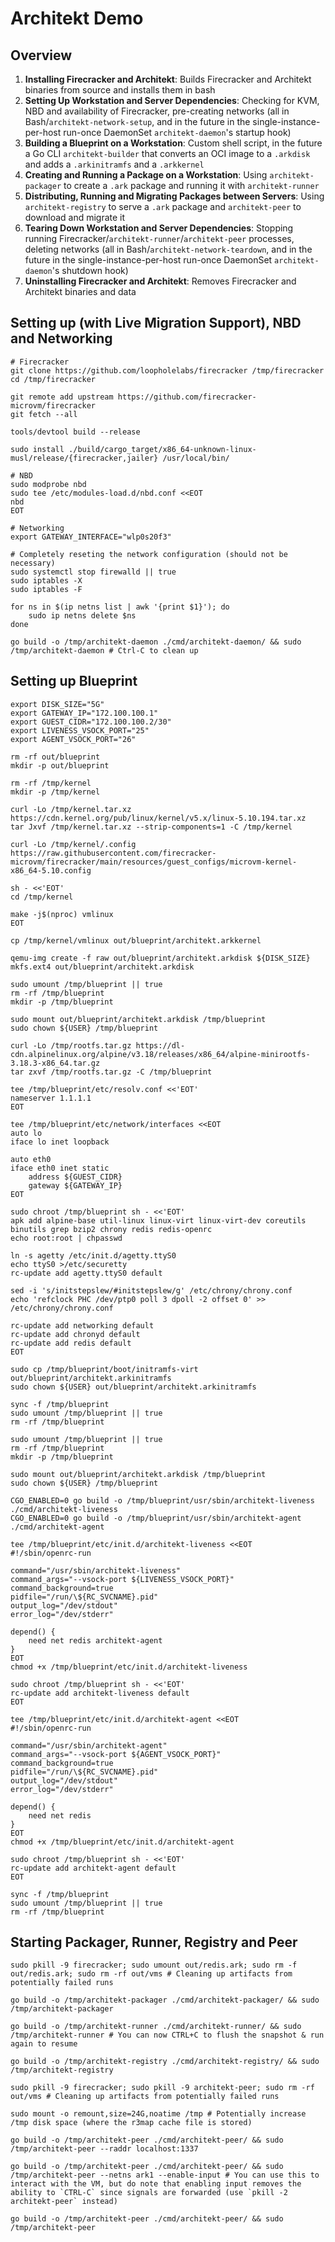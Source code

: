 # Architekt Demo

## Overview

1. **Installing Firecracker and Architekt**: Builds Firecracker and Architekt binaries from source and installs them in bash
2. **Setting Up Workstation and Server Dependencies**: Checking for KVM, NBD and availability of Firecracker, pre-creating networks (all in Bash/`architekt-network-setup`, and in the future in the single-instance-per-host run-once DaemonSet `architekt-daemon`'s startup hook)
3. **Building a Blueprint on a Workstation**: Custom shell script, in the future a Go CLI `architekt-builder` that converts an OCI image to a `.arkdisk` and adds a `.arkinitramfs` and a `.arkkernel`
4. **Creating and Running a Package on a Workstation**: Using `architekt-packager` to create a `.ark` package and running it with `architekt-runner`
5. **Distributing, Running and Migrating Packages between Servers**: Using `architekt-registry` to serve a `.ark` package and `architekt-peer` to download and migrate it
6. **Tearing Down Workstation and Server Dependencies**: Stopping running Firecracker/`architekt-runner`/`architekt-peer` processes, deleting networks (all in Bash/`architekt-network-teardown`, and in the future in the single-instance-per-host run-once DaemonSet `architekt-daemon`'s shutdown hook)
7. **Uninstalling Firecracker and Architekt**: Removes Firecracker and Architekt binaries and data

## Setting up (with Live Migration Support), NBD and Networking

```shell
# Firecracker
git clone https://github.com/loopholelabs/firecracker /tmp/firecracker
cd /tmp/firecracker

git remote add upstream https://github.com/firecracker-microvm/firecracker
git fetch --all

tools/devtool build --release

sudo install ./build/cargo_target/x86_64-unknown-linux-musl/release/{firecracker,jailer} /usr/local/bin/

# NBD
sudo modprobe nbd
sudo tee /etc/modules-load.d/nbd.conf <<EOT
nbd
EOT

# Networking
export GATEWAY_INTERFACE="wlp0s20f3"

# Completely reseting the network configuration (should not be necessary)
sudo systemctl stop firewalld || true
sudo iptables -X
sudo iptables -F

for ns in $(ip netns list | awk '{print $1}'); do
    sudo ip netns delete $ns
done

go build -o /tmp/architekt-daemon ./cmd/architekt-daemon/ && sudo /tmp/architekt-daemon # Ctrl-C to clean up
```

## Setting up Blueprint

```shell
export DISK_SIZE="5G"
export GATEWAY_IP="172.100.100.1"
export GUEST_CIDR="172.100.100.2/30"
export LIVENESS_VSOCK_PORT="25"
export AGENT_VSOCK_PORT="26"

rm -rf out/blueprint
mkdir -p out/blueprint

rm -rf /tmp/kernel
mkdir -p /tmp/kernel

curl -Lo /tmp/kernel.tar.xz https://cdn.kernel.org/pub/linux/kernel/v5.x/linux-5.10.194.tar.xz
tar Jxvf /tmp/kernel.tar.xz --strip-components=1 -C /tmp/kernel

curl -Lo /tmp/kernel/.config https://raw.githubusercontent.com/firecracker-microvm/firecracker/main/resources/guest_configs/microvm-kernel-x86_64-5.10.config

sh - <<'EOT'
cd /tmp/kernel

make -j$(nproc) vmlinux
EOT

cp /tmp/kernel/vmlinux out/blueprint/architekt.arkkernel

qemu-img create -f raw out/blueprint/architekt.arkdisk ${DISK_SIZE}
mkfs.ext4 out/blueprint/architekt.arkdisk

sudo umount /tmp/blueprint || true
rm -rf /tmp/blueprint
mkdir -p /tmp/blueprint

sudo mount out/blueprint/architekt.arkdisk /tmp/blueprint
sudo chown ${USER} /tmp/blueprint

curl -Lo /tmp/rootfs.tar.gz https://dl-cdn.alpinelinux.org/alpine/v3.18/releases/x86_64/alpine-minirootfs-3.18.3-x86_64.tar.gz
tar zxvf /tmp/rootfs.tar.gz -C /tmp/blueprint

tee /tmp/blueprint/etc/resolv.conf <<'EOT'
nameserver 1.1.1.1
EOT

tee /tmp/blueprint/etc/network/interfaces <<EOT
auto lo
iface lo inet loopback

auto eth0
iface eth0 inet static
    address ${GUEST_CIDR}
    gateway ${GATEWAY_IP}
EOT

sudo chroot /tmp/blueprint sh - <<'EOT'
apk add alpine-base util-linux linux-virt linux-virt-dev coreutils binutils grep bzip2 chrony redis redis-openrc
echo root:root | chpasswd

ln -s agetty /etc/init.d/agetty.ttyS0
echo ttyS0 >/etc/securetty
rc-update add agetty.ttyS0 default

sed -i 's/initstepslew/#initstepslew/g' /etc/chrony/chrony.conf
echo 'refclock PHC /dev/ptp0 poll 3 dpoll -2 offset 0' >> /etc/chrony/chrony.conf

rc-update add networking default
rc-update add chronyd default
rc-update add redis default
EOT

sudo cp /tmp/blueprint/boot/initramfs-virt out/blueprint/architekt.arkinitramfs
sudo chown ${USER} out/blueprint/architekt.arkinitramfs

sync -f /tmp/blueprint
sudo umount /tmp/blueprint || true
rm -rf /tmp/blueprint

sudo umount /tmp/blueprint || true
rm -rf /tmp/blueprint
mkdir -p /tmp/blueprint

sudo mount out/blueprint/architekt.arkdisk /tmp/blueprint
sudo chown ${USER} /tmp/blueprint

CGO_ENABLED=0 go build -o /tmp/blueprint/usr/sbin/architekt-liveness ./cmd/architekt-liveness
CGO_ENABLED=0 go build -o /tmp/blueprint/usr/sbin/architekt-agent ./cmd/architekt-agent

tee /tmp/blueprint/etc/init.d/architekt-liveness <<EOT
#!/sbin/openrc-run

command="/usr/sbin/architekt-liveness"
command_args="--vsock-port ${LIVENESS_VSOCK_PORT}"
command_background=true
pidfile="/run/\${RC_SVCNAME}.pid"
output_log="/dev/stdout"
error_log="/dev/stderr"

depend() {
	need net redis architekt-agent
}
EOT
chmod +x /tmp/blueprint/etc/init.d/architekt-liveness

sudo chroot /tmp/blueprint sh - <<'EOT'
rc-update add architekt-liveness default
EOT

tee /tmp/blueprint/etc/init.d/architekt-agent <<EOT
#!/sbin/openrc-run

command="/usr/sbin/architekt-agent"
command_args="--vsock-port ${AGENT_VSOCK_PORT}"
command_background=true
pidfile="/run/\${RC_SVCNAME}.pid"
output_log="/dev/stdout"
error_log="/dev/stderr"

depend() {
	need net redis
}
EOT
chmod +x /tmp/blueprint/etc/init.d/architekt-agent

sudo chroot /tmp/blueprint sh - <<'EOT'
rc-update add architekt-agent default
EOT

sync -f /tmp/blueprint
sudo umount /tmp/blueprint || true
rm -rf /tmp/blueprint
```

## Starting Packager, Runner, Registry and Peer

```shell
sudo pkill -9 firecracker; sudo umount out/redis.ark; sudo rm -f out/redis.ark; sudo rm -rf out/vms # Cleaning up artifacts from potentially failed runs

go build -o /tmp/architekt-packager ./cmd/architekt-packager/ && sudo /tmp/architekt-packager

go build -o /tmp/architekt-runner ./cmd/architekt-runner/ && sudo /tmp/architekt-runner # You can now CTRL+C to flush the snapshot & run again to resume

go build -o /tmp/architekt-registry ./cmd/architekt-registry/ && sudo /tmp/architekt-registry

sudo pkill -9 firecracker; sudo pkill -9 architekt-peer; sudo rm -rf out/vms # Cleaning up artifacts from potentially failed runs

sudo mount -o remount,size=24G,noatime /tmp # Potentially increase /tmp disk space (where the r3map cache file is stored)

go build -o /tmp/architekt-peer ./cmd/architekt-peer/ && sudo /tmp/architekt-peer --raddr localhost:1337

go build -o /tmp/architekt-peer ./cmd/architekt-peer/ && sudo /tmp/architekt-peer --netns ark1 --enable-input # You can use this to interact with the VM, but do note that enabling input removes the ability to `CTRL-C` since signals are forwarded (use `pkill -2 architekt-peer` instead)

go build -o /tmp/architekt-peer ./cmd/architekt-peer/ && sudo /tmp/architekt-peer
```

